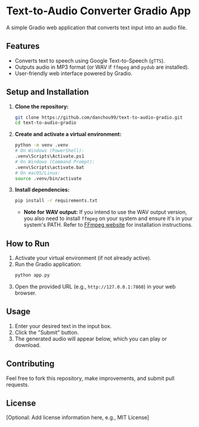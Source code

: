 # Text-to-Audio Converter Gradio App

A simple Gradio web application that converts text input into an audio file.

## Features

* Converts text to speech using Google Text-to-Speech (`gTTS`).
* Outputs audio in MP3 format (or WAV if `ffmpeg` and `pydub` are installed).
* User-friendly web interface powered by Gradio.

## Setup and Installation

1.  **Clone the repository:**
    ```bash
    git clone https://github.com/danchou99/text-to-audio-gradio.git
    cd text-to-audio-gradio
    ```

2.  **Create and activate a virtual environment:**
    ```bash
    python -m venv .venv
    # On Windows (PowerShell):
    .venv\Scripts\Activate.ps1
    # On Windows (Command Prompt):
    .venv\Scripts\activate.bat
    # On macOS/Linux:
    source .venv/bin/activate
    ```

3.  **Install dependencies:**
    ```bash
    pip install -r requirements.txt
    ```
    * **Note for WAV output:** If you intend to use the WAV output version, you also need to install `ffmpeg` on your system and ensure it's in your system's PATH. Refer to [FFmpeg website](https://ffmpeg.org/download.html) for installation instructions.

## How to Run

1.  Activate your virtual environment (if not already active).
2.  Run the Gradio application:
    ```bash
    python app.py
    ```
3.  Open the provided URL (e.g., `http://127.0.0.1:7860`) in your web browser.

## Usage

1.  Enter your desired text in the input box.
2.  Click the "Submit" button.
3.  The generated audio will appear below, which you can play or download.

## Contributing

Feel free to fork this repository, make improvements, and submit pull requests.

## License

[Optional: Add license information here, e.g., MIT License]